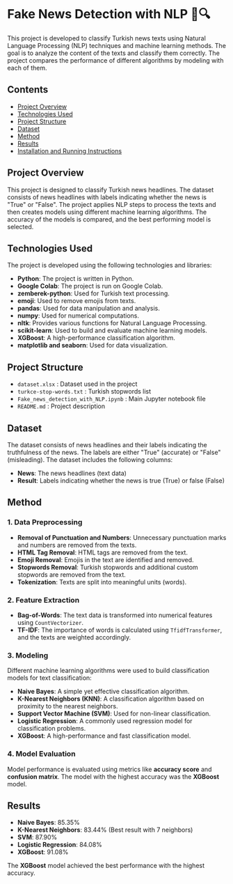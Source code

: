 # Fake News Detection with NLP 📰🔍

This project is developed to classify Turkish news texts using Natural Language Processing (NLP) techniques and machine learning methods. The goal is to analyze the content of the texts and classify them correctly. The project compares the performance of different algorithms by modeling with each of them.

## Contents

- [Project Overview](#project-overview)
- [Technologies Used](#technologies-used)
- [Project Structure](#project-structure)
- [Dataset](#dataset)
- [Method](#method)
- [Results](#results)
- [Installation and Running Instructions](#installation-and-running-instructions)

## Project Overview

This project is designed to classify Turkish news headlines. The dataset consists of news headlines with labels indicating whether the news is "True" or "False". The project applies NLP steps to process the texts and then creates models using different machine learning algorithms. The accuracy of the models is compared, and the best performing model is selected.

## Technologies Used

The project is developed using the following technologies and libraries:

- **Python**: The project is written in Python.
- **Google Colab**: The project is run on Google Colab.
- **zemberek-python**: Used for Turkish text processing.
- **emoji**: Used to remove emojis from texts.
- **pandas**: Used for data manipulation and analysis.
- **numpy**: Used for numerical computations.
- **nltk**: Provides various functions for Natural Language Processing.
- **scikit-learn**: Used to build and evaluate machine learning models.
- **XGBoost**: A high-performance classification algorithm.
- **matplotlib and seaborn**: Used for data visualization.

## Project Structure

- `dataset.xlsx`         : Dataset used in the project
- `turkce-stop-words.txt` : Turkish stopwords list
- `Fake_news_detection_with_NLP.ipynb`            : Main Jupyter notebook file
- `README.md`             : Project description


## Dataset

The dataset consists of news headlines and their labels indicating the truthfulness of the news. The labels are either "True" (accurate) or "False" (misleading). The dataset includes the following columns:

- **News**: The news headlines (text data)
- **Result**: Labels indicating whether the news is true (True) or false (False)

## Method

### 1. Data Preprocessing

- **Removal of Punctuation and Numbers**: Unnecessary punctuation marks and numbers are removed from the texts.
- **HTML Tag Removal**: HTML tags are removed from the text.
- **Emoji Removal**: Emojis in the text are identified and removed.
- **Stopwords Removal**: Turkish stopwords and additional custom stopwords are removed from the text.
- **Tokenization**: Texts are split into meaningful units (words).

### 2. Feature Extraction

- **Bag-of-Words**: The text data is transformed into numerical features using `CountVectorizer`.
- **TF-IDF**: The importance of words is calculated using `TfidfTransformer`, and the texts are weighted accordingly.

### 3. Modeling

Different machine learning algorithms were used to build classification models for text classification:

- **Naive Bayes**: A simple yet effective classification algorithm.
- **K-Nearest Neighbors (KNN)**: A classification algorithm based on proximity to the nearest neighbors.
- **Support Vector Machine (SVM)**: Used for non-linear classification.
- **Logistic Regression**: A commonly used regression model for classification problems.
- **XGBoost**: A high-performance and fast classification model.

### 4. Model Evaluation

Model performance is evaluated using metrics like **accuracy score** and **confusion matrix**. The model with the highest accuracy was the **XGBoost** model.

## Results

- **Naive Bayes**: 85.35%
- **K-Nearest Neighbors**: 83.44% (Best result with 7 neighbors)
- **SVM**: 87.90%
- **Logistic Regression**: 84.08%
- **XGBoost**: 91.08%

The **XGBoost** model achieved the best performance with the highest accuracy.
